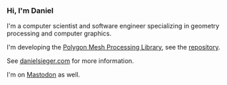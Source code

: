 ### Hi, I'm Daniel

I'm a computer scientist and software engineer specializing in geometry processing and computer graphics.

I'm developing the [Polygon Mesh Processing Library](https://www.pmp-library.org), see the [repository](https://github.com/pmp-library/pmp-library/).

See [danielsieger.com](https://www.danielsieger.com) for more information.

I'm on <a rel="me" href="https://mastodon.gamedev.place/@dsieger">Mastodon</a> as well.

<div style="display: none; visibility: hidden;"><a rel="me" href="https://mastodon.gamedev.place/@dsieger"></a></div>
